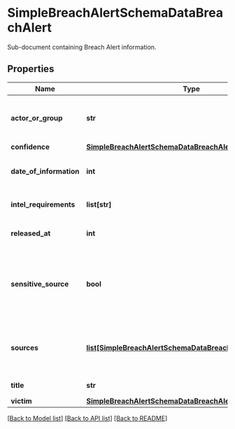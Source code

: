 # SimpleBreachAlertSchemaDataBreachAlert

Sub-document containing Breach Alert information.

## Properties
Name | Type | Description | Notes
------------ | ------------- | ------------- | -------------
**actor_or_group** | **str** | Name of the actor or the actor group behind the breach. | 
**confidence** | [**SimpleBreachAlertSchemaDataBreachAlertConfidence**](SimpleBreachAlertSchemaDataBreachAlertConfidence.md) |  | 
**date_of_information** | **int** | Breach Alert&#39;s date of information. | 
**intel_requirements** | **list[str]** | General Intel Requirements (GIR). | [optional] 
**released_at** | **int** | Breach Alert&#39;s release date. | 
**sensitive_source** | **bool** | Indicates if the document contains sensitive source derived information. | [optional] 
**sources** | [**list[SimpleBreachAlertSchemaDataBreachAlertSourcesInner]**](SimpleBreachAlertSchemaDataBreachAlertSourcesInner.md) | Sources for this alert, either from Titan or external &#x60;resources&#x60;. | [optional] 
**title** | **str** | Breach Alert&#39;s title. | 
**victim** | [**SimpleBreachAlertSchemaDataBreachAlertVictim**](SimpleBreachAlertSchemaDataBreachAlertVictim.md) |  | 

[[Back to Model list]](../README.md#documentation-for-models) [[Back to API list]](../README.md#documentation-for-api-endpoints) [[Back to README]](../README.md)


